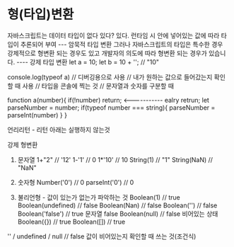 # 형(타입)변환

자바스크립트는 데이터 타입이 없다 있다? 있다.
런타임 시 안에 넣어있는 값에 따라 타입이 추론되어 부여 --- 암묵적 타입 변환
그러나 자바스크립트의 타입은 특수한 경우 강제적으로 형변환 되는 경우도 있고 개발자의 의도에 따라 형변환 되는 경우가 있습니다. ---- 강제 타입 변환
let a = 10;
let b = 10 + ''; // "10"

console.log(typeof a)
// 디버깅용으로 사용
// 내가 원하는 값으로 들어갔는지 확인할 때 사용
// 타입을 콘솔에 찍는 것
// 문자열과 숫자를 구분할 때

function a(number){
if(!number) return; <----------- ealry retrun;
let parseNumber = number;
if(typeof number === string){
parseNumber = parseInt(number)
}
}

언리리턴 - 리턴 아래는 실행하지 않는것

강제 형변환

1. 문자열
1+"2" // '12'
1-'1' // 0
1*'10' // 10
String(1) // "1"
String(NaN) // "NaN"

2. 숫자형
Number('0') // 0
parseInt('0') // 0

3. 불리언형 - 값이 있는가 없는가 파악하는 것
Boolean(1) // true
Boolean(undefined) // false
Boolean(Nan) // false
Boolean('') // false
Boolean('false') // true   문자열 false
Boolean(null) // false  비어있는 상태
Boolean({}) //  true
Boolean([]) //  true

'' / undefined / null // false  값이 비어있는지 확인할 때 쓰는 것(조건식)